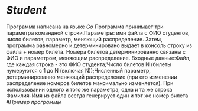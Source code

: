 # _Student_
Программа написана на языке *Go*
Программа принимает три параметра командной строки.Параметры: имя файла с ФИО студентов, число билетов, параметр, меняющий распределение. Затем, программа равномерно и детерминировано выдает в консоль строку из файла + номер билета. Номера билетов детерминированно связаны с ФИО и параметром, меняющим распределение. 
Входные данные:Файл, где каждая строка - это ФИО студента;Число билетов N (билеты нумеруются с 1 до N (включая N));Численный параметр, детерминированно меняющий распределение (при его изменении распределение номеров билетов максимально изменяется). При использовании одного и того же параметра, одна и та же строка Фамилия-Имя из файла всегда генерирует один и тот же номер билета
#_Пример программы_
